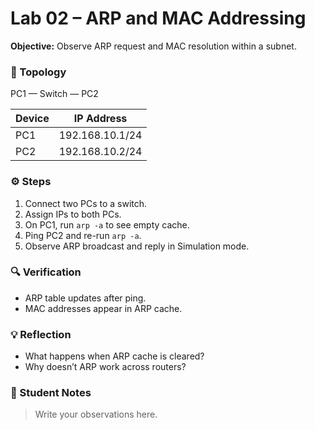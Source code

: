 # Lab 02 – ARP and MAC Addressing

**Objective:** Observe ARP request and MAC resolution within a subnet.

### 🧩 Topology
PC1 — Switch — PC2

| Device | IP Address |
|---------|-------------|
| PC1 | 192.168.10.1/24 |
| PC2 | 192.168.10.2/24 |

### ⚙️ Steps
1. Connect two PCs to a switch.
2. Assign IPs to both PCs.
3. On PC1, run `arp -a` to see empty cache.
4. Ping PC2 and re-run `arp -a`.
5. Observe ARP broadcast and reply in Simulation mode.

### 🔍 Verification
- ARP table updates after ping.
- MAC addresses appear in ARP cache.

### 💡 Reflection
- What happens when ARP cache is cleared?
- Why doesn’t ARP work across routers?

### 📝 Student Notes
> Write your observations here.